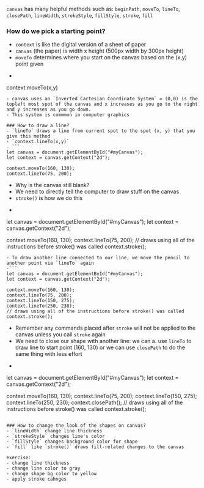 `canvas` has many helpful methods such as: `beginPath`, `moveTo`, `lineTo`, `closePath`, `lineWidth`, `strokeStyle`, `fillStyle`, `stroke`, `fill`

### How do we pick a starting point?
- `context` is like the digital version of a sheet of paper
- `canvas` (the paper) is width x height (500px width by 300px height)
- `moveTo` determines where you start on the canvas based on the (x,y) point given
- ```
context.moveTo(x,y)
``` 
- canvas uses an `Inverted Cartesian Coordinate System` = (0,0) is the topleft most spot of the canvas and x increases as you go to the right and y increases as you go down. 
- This system is commmon in computer graphics

### How to draw a line?
- `lineTo` draws a line from current spot to the spot (x, y) that you give this method
- `context.lineTo(x,y)`
- ```
let canvas = document.getElementById("#myCanvas");
let context = canvas.getContext("2d");

context.moveTo(160, 130);
context.lineTo(75, 200);
```
- Why is the canvas still blank?
- We need to directly tell the computer to draw stuff on the canvas
- `stroke()` is how we do this
-  ```
let canvas = document.getElementById("#myCanvas");
let context = canvas.getContext("2d");

context.moveTo(160, 130);
context.lineTo(75, 200);
// draws using all of the instructions before stroke() was called
context.stroke();
```
- To draw another line connected to our line, we move the pencil to another point via `lineTo` again
-```
let canvas = document.getElementById("#myCanvas");
let context = canvas.getContext("2d");

context.moveTo(160, 130);
context.lineTo(75, 200);
context.lineTo(150, 275);
context.lineTo(250, 230);
// draws using all of the instructions before stroke() was called
context.stroke();
```
- Remember any commands placed after `stroke` will not be applied to the canvas unless you call `stroke` again
- We need to close our shape with another line: we can a. use `lineTo` to draw line to start point (160, 130) or we can use `closePath` to do the same thing with less effort 
- ```
let canvas = document.getElementById("#myCanvas");
let context = canvas.getContext("2d");

context.moveTo(160, 130);
context.lineTo(75, 200);
context.lineTo(150, 275);
context.lineTo(250, 230);
context.closePath();
// draws using all of the instructions before stroke() was called
context.stroke();
```

### How to change the look of the shapes on canvas?
- `lineWidth` change line thickness
- `strokeStyle` changes line's color
- `fillStyle` changes background color for shape
- `fill` like `stroke()` draws fill-related changes to the canvas

exercise:
- change line thickness 
- change line color to gray
- change shape bg color to yellow
- apply stroke cahnges